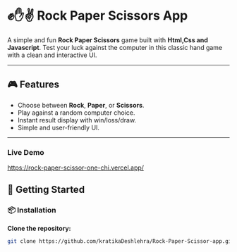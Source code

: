 # ✊✋✌️ Rock Paper Scissors App

A simple and fun **Rock Paper Scissors** game built with **Html,Css and Javascript**. Test your luck against the computer in this classic hand game with a clean and interactive UI.

---

## 🎮 Features

- Choose between **Rock**, **Paper**, or **Scissors**.
- Play against a random computer choice.
- Instant result display with win/loss/draw.
- Simple and user-friendly UI.
---

### Live Demo
https://rock-paper-scissor-one-chi.vercel.app/

## 🚀 Getting Started

### 📦 Installation

 **Clone the repository:**

   ```bash
   git clone https://github.com/kratikaDeshlehra/Rock-Paper-Scissor-app.git
